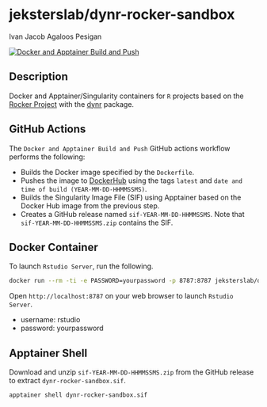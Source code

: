 # jeksterslab/dynr-rocker-sandbox

Ivan Jacob Agaloos Pesigan

<!-- badges: start -->
[![Docker and Apptainer Build and Push](https://github.com/jeksterslab/docker-dynr-rocker-sandbox/actions/workflows/docker-apptainer-build-push.yml/badge.svg)](https://github.com/jeksterslab/docker-dynr-rocker-sandbox/actions/workflows/docker-apptainer-build-push.yml)
<!-- badges: end -->

## Description

Docker and Apptainer/Singularity containers for `R` projects based on the [Rocker Project](https://rocker-project.org/)
with the [dynr](https://github.com/mhunter1/dynr) package.

## GitHub Actions

The `Docker and Apptainer Build and Push` GitHub actions workflow performs the following:

- Builds the Docker image specified by the `Dockerfile`.
- Pushes the image to [DockerHub](https://hub.docker.com/repository/docker/jeksterslab/dynr-rocker-sandbox/general) using the tags `latest` and `date and time of build (YEAR-MM-DD-HHMMSSMS)`.
- Builds the Singularity Image File (SIF) using Apptainer based on the Docker Hub image from the previous step.
- Creates a GitHub release named `sif-YEAR-MM-DD-HHMMSSMS`. Note that `sif-YEAR-MM-DD-HHMMSSMS.zip` contains the SIF. 

## Docker Container

To launch `Rstudio Server`, run the following.

```bash
docker run --rm -ti -e PASSWORD=yourpassword -p 8787:8787 jeksterslab/dynr-rocker-sandbox
```

Open `http://localhost:8787` on your web browser to launch `Rstudio Server`.

- username: rstudio
- password: yourpassword

## Apptainer Shell

Download and unzip `sif-YEAR-MM-DD-HHMMSSMS.zip` from the GitHub release to extract `dynr-rocker-sandbox.sif`.

```bash
apptainer shell dynr-rocker-sandbox.sif
```
